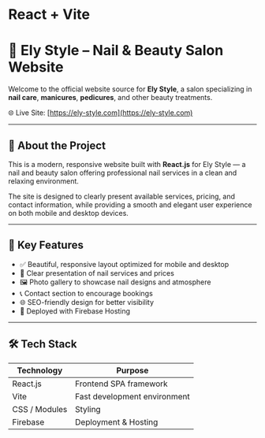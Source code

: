 # React + Vite
# 💅 Ely Style – Nail & Beauty Salon Website

Welcome to the official website source for **Ely Style**, a salon specializing in **nail care**, **manicures**, **pedicures**, and other beauty treatments.

🌐 Live Site: [https://ely-style.com](https://ely-style.com)

---

## 💖 About the Project

This is a modern, responsive website built with **React.js** for Ely Style — a nail and beauty salon offering professional nail services in a clean and relaxing environment.

The site is designed to clearly present available services, pricing, and contact information, while providing a smooth and elegant user experience on both mobile and desktop devices.

---

## 💎 Key Features

- ✅ Beautiful, responsive layout optimized for mobile and desktop
- 💅 Clear presentation of nail services and prices
- 🖼️ Photo gallery to showcase nail designs and atmosphere
- 📞 Contact section to encourage bookings
- 🌐 SEO-friendly design for better visibility
- 🚀 Deployed with Firebase Hosting

---

## 🛠️ Tech Stack

| Technology    | Purpose                     |
|---------------|-----------------------------|
| React.js      | Frontend SPA framework      |
| Vite          | Fast development environment|
| CSS / Modules | Styling                     |
| Firebase      | Deployment & Hosting        |
